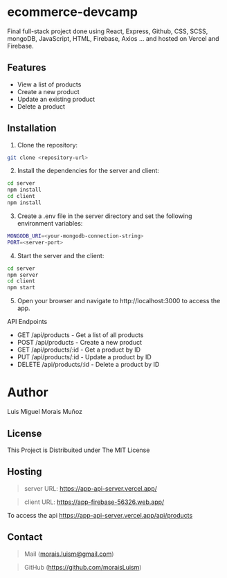 # ecommerce-devcamp

Final full-stack project done using React, Express, Github, CSS, SCSS, mongoDB, JavaScript, HTML, Firebase, Axios ... and hosted on Vercel and Firebase.

## Features

- View a list of products
- Create a new product
- Update an existing product
- Delete a product

## Installation

1. Clone the repository:

```bash
git clone <repository-url>
```

2. Install the dependencies for the server and client:

```bash
cd server
npm install
cd client
npm install
```

3. Create a .env file in the server directory and set the following environment variables:

```bash
MONGODB_URI=<your-mongodb-connection-string>
PORT=<server-port>
```

4. Start the server and the client:

```bash
cd server
npm server
cd client
npm start
```

5. Open your browser and navigate to http://localhost:3000 to access the app.

API Endpoints

- GET /api/products - Get a list of all products
- POST /api/products - Create a new product
- GET /api/products/:id - Get a product by ID
- PUT /api/products/:id - Update a product by ID
- DELETE /api/products/:id - Delete a product by ID

# Author

Luis Miguel Morais Muñoz

## License

This Project is Distribuited under The MIT License

## Hosting

> server URL: https://app-api-server.vercel.app/

> client URL: https://app-firebase-56326.web.app/

To access the api https://app-api-server.vercel.app/api/products

## Contact

> Mail (morais.luism@gmail.com)

> GitHub (https://github.com/moraisLuism)
